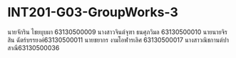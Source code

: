 # INT201-G03-GroupWorks-3
นายจักริน ไชยบุบผา 63130500009
นางสาวจินต์จุฑา ธนศุภวิมล 63130500010
นายนายจิรสิน ฉัตร์บรรยงค์63130500011
นายชยากร งามโอฬารเลิศ 63130500017
นางสาวณิชกานต์ปาสาณี63130500036

